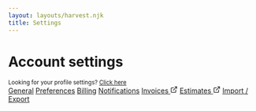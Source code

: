 ```yaml
---
layout: layouts/harvest.njk
title: Settings
---
```


<main>
  <div class="flex align-items-baseline justify-space-between">
    <h1>Account settings</h1>
    <small>Looking for your profile settings? <a href="{{ '/profile' | url }}">Click here</a></small>
  </div>

  <div class="tabs mt-16 mb-16">
    <nav>
      <a href="#" class="is-selected">General</a>
      <a href="#">Preferences</a>
      <a href="#">Billing</a>
      <a href="#">Notifications</a>
      <a href="#">Invoices <svg xmlns="http://www.w3.org/2000/svg" width="15" height="15" viewBox="0 0 24 24" fill="none" stroke="currentColor" stroke-width="2" stroke-linecap="round" stroke-linejoin="round"><path d="M18 13v6a2 2 0 0 1-2 2H5a2 2 0 0 1-2-2V8a2 2 0 0 1 2-2h6"></path><polyline points="15 3 21 3 21 9"></polyline><line x1="10" y1="14" x2="21" y2="3"></line></svg></a>
      <a href="#">Estimates <svg xmlns="http://www.w3.org/2000/svg" width="15" height="15" viewBox="0 0 24 24" fill="none" stroke="currentColor" stroke-width="2" stroke-linecap="round" stroke-linejoin="round"><path d="M18 13v6a2 2 0 0 1-2 2H5a2 2 0 0 1-2-2V8a2 2 0 0 1 2-2h6"></path><polyline points="15 3 21 3 21 9"></polyline><line x1="10" y1="14" x2="21" y2="3"></line></svg></a>
      <a href="#">Import / Export</a>
    </nav>
  </div>

</main>
